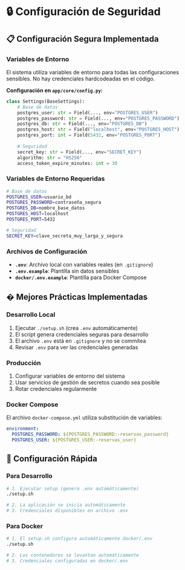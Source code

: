 # 🔒 Configuración de Seguridad

## 📋 Configuración Segura Implementada

### Variables de Entorno
El sistema utiliza variables de entorno para todas las configuraciones sensibles. No hay credenciales hardcodeadas en el código.

**Configuración en `app/core/config.py`:**
```python
class Settings(BaseSettings):
    # Base de datos
    postgres_user: str = Field(..., env="POSTGRES_USER")
    postgres_password: str = Field(..., env="POSTGRES_PASSWORD")
    postgres_db: str = Field(..., env="POSTGRES_DB")
    postgres_host: str = Field("localhost", env="POSTGRES_HOST")
    postgres_port: int = Field(5432, env="POSTGRES_PORT")
    
    # Seguridad
    secret_key: str = Field(..., env="SECRET_KEY")
    algorithm: str = "HS256"
    access_token_expire_minutes: int = 30
```

### Variables de Entorno Requeridas
```bash
# Base de datos
POSTGRES_USER=usuario_bd
POSTGRES_PASSWORD=contraseña_segura  
POSTGRES_DB=nombre_base_datos
POSTGRES_HOST=localhost
POSTGRES_PORT=5432

# Seguridad
SECRET_KEY=clave_secreta_muy_larga_y_segura
```

### Archivos de Configuración
- **`.env`**: Archivo local con variables reales (en `.gitignore`)
- **`.env.example`**: Plantilla sin datos sensibles
- **`docker/.env.example`**: Plantilla para Docker Compose

## �️ Mejores Prácticas Implementadas

### Desarrollo Local
1. Ejecutar `./setup.sh` (crea `.env` automáticamente)
2. El script genera credenciales seguras para desarrollo
3. El archivo `.env` está en `.gitignore` y no se commitea
4. Revisar `.env` para ver las credenciales generadas

### Producción
1. Configurar variables de entorno del sistema
2. Usar servicios de gestión de secretos cuando sea posible
3. Rotar credenciales regularmente

### Docker Compose
El archivo `docker-compose.yml` utiliza substitución de variables:
```yaml
environment:
  POSTGRES_PASSWORD: ${POSTGRES_PASSWORD:-reservas_password}
  POSTGRES_USER: ${POSTGRES_USER:-reservas_user}
```

## 🚀 Configuración Rápida

### Para Desarrollo
```bash
# 1. Ejecutar setup (genera .env automáticamente)
./setup.sh

# 2. La aplicación se inicia automáticamente
# 3. Credenciales disponibles en archivo .env
```

### Para Docker
```bash
# 1. El setup.sh configura automáticamente docker/.env
./setup.sh

# 2. Los contenedores se levantan automáticamente
# 3. Credenciales configuradas en docker/.env
```